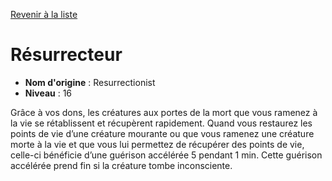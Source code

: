 [Revenir à la liste](list.md)

# Résurrecteur

 * **Nom d'origine** : Resurrectionist
 * **Niveau** : 16


<p>Grâce à vos dons, les créatures aux portes de la mort que vous ramenez à la vie se rétablissent et récupèrent rapidement. Quand vous restaurez les points de vie d’une créature mourante ou que vous ramenez une créature morte à la vie et que vous lui permettez de récupérer des points de vie, celle-ci bénéficie d’une guérison accélérée 5 pendant 1 min. Cette guérison accélérée prend fin si la créature tombe inconsciente.</p>